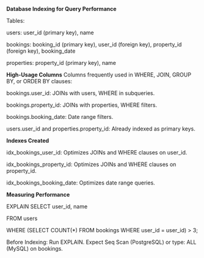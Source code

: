 **Database Indexing for Query Performance**

Tables:

users: user_id (primary key), name

bookings: booking_id (primary key), user_id (foreign key), property_id (foreign key), booking_date

properties: property_id (primary key), name



**High-Usage Columns**
Columns frequently used in WHERE, JOIN, GROUP BY, or ORDER BY clauses:

bookings.user_id: JOINs with users, WHERE in subqueries.

bookings.property_id: JOINs with properties, WHERE filters.

bookings.booking_date: Date range filters.

users.user_id and properties.property_id: Already indexed as primary keys.



**Indexes Created**

idx_bookings_user_id: Optimizes JOINs and WHERE clauses on user_id.

idx_bookings_property_id: Optimizes JOINs and WHERE clauses on property_id.

idx_bookings_booking_date: Optimizes date range queries.



**Measuring Performance**



EXPLAIN SELECT user_id, name

FROM users 

WHERE (SELECT COUNT(*) FROM bookings  WHERE user_id = user_id) > 3;


Before Indexing: Run EXPLAIN. Expect Seq Scan (PostgreSQL) or type: ALL (MySQL) on bookings.



